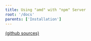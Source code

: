 ```yaml
---
title: Using "amd" with "npm" Server 
root: '/docs'
parents: ['Installation']
---
```


[(github sources)](https://github.com/hpcc-systems/Visualization/tree/master/demos/quickstart/amd_npm)

